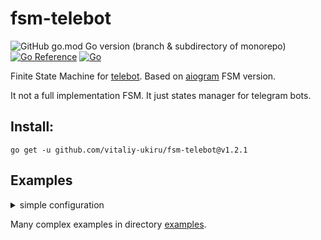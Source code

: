 # fsm-telebot

![GitHub go.mod Go version (branch & subdirectory of monorepo)](https://img.shields.io/github/go-mod/go-version/vitaliy-ukiru/fsm-telebot/support%2Fv1.2.x-revert?style=flat-square&label=Go)
[![Go Reference](https://pkg.go.dev/badge/github.com/vitaliy-ukiru/fsm-telebot.svg)](https://pkg.go.dev/github.com/vitaliy-ukiru/fsm-telebot)
[![Go](https://github.com/vitaliy-ukiru/fsm-telebot/actions/workflows/go.yml/badge.svg?branch=master&style=flat-square)](https://github.com/vitaliy-ukiru/fsm-telebot/actions/workflows/go.yml)


Finite State Machine for [telebot](https://gopkg.in/telebot.v3). 
Based on [aiogram](https://github.com/aiogram/aiogram) FSM version.

It not a full implementation FSM. It just states manager for telegram bots.

## Install:
```
go get -u github.com/vitaliy-ukiru/fsm-telebot@v1.2.1
```


## Examples
<details>
<summary>simple configuration</summary>

```go
package main

import (
	"os"
	"time"

	"github.com/vitaliy-ukiru/fsm-telebot"
	"github.com/vitaliy-ukiru/fsm-telebot/storages/memory"
	tele "gopkg.in/telebot.v3"
)

func main() {
	bot, err := tele.NewBot(tele.Settings{
		Token:  os.Getenv("BOT_TOKEN"),
		Poller: &tele.LongPoller{Timeout: 3 * time.Second},
	})
	if err != nil {
		panic(err)
	}

	// for example using memory storage
	// but prefer will use redis or file storage.
	storage := memory.NewStorage()
	manager := fsm.NewManager(
		bot,     // tele.Bot
		nil,     // handlers will setups to this group. Default: creates new
		storage, // storage for states and data
		nil,     // context maker. Default: NewFSMContext
	)
	manager.Bind("/state", fsm.AnyState, func(c tele.Context, state fsm.Context) error {
		userState, err := state.State()
		if err != nil {
			return c.Send("error: " + err.Error())
		}

		return c.Send(userState.GoString())
	})

}

```

</details>

Many complex examples in directory [examples](./examples).

